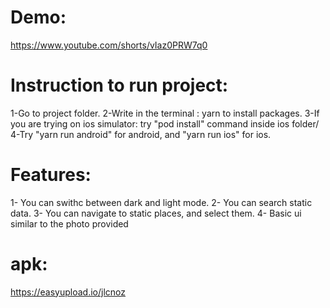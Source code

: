 # Demo:
https://www.youtube.com/shorts/vIaz0PRW7q0

# Instruction to run project:
1-Go to project folder.
2-Write in the terminal : yarn to install packages.
3-If you are trying on ios simulator: try "pod install" command inside ios folder/
4-Try "yarn run android" for android, and "yarn run ios" for ios.


# Features:
1- You can swithc between dark and light mode.
2- You can search static data.
3- You can navigate to static places, and select them.
4- Basic ui similar to the photo provided

# apk:
https://easyupload.io/jlcnoz


